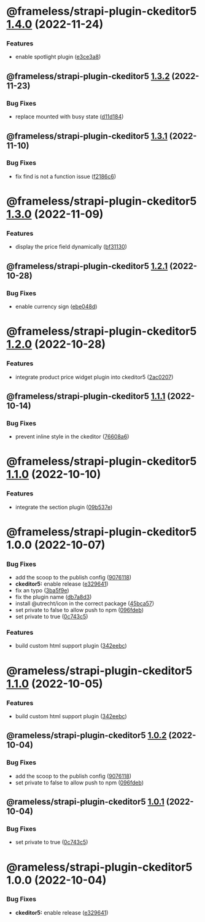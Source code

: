 # @frameless/strapi-plugin-ckeditor5 [1.4.0](https://github.com/frameless/strapi/compare/@frameless/strapi-plugin-ckeditor5@1.3.2...@frameless/strapi-plugin-ckeditor5@1.4.0) (2022-11-24)


### Features

* enable spotlight plugin ([e3ce3a8](https://github.com/frameless/strapi/commit/e3ce3a8a2f78186430fc3ab3c65d2ae534ce5180))

## @frameless/strapi-plugin-ckeditor5 [1.3.2](https://github.com/frameless/strapi/compare/@frameless/strapi-plugin-ckeditor5@1.3.1...@frameless/strapi-plugin-ckeditor5@1.3.2) (2022-11-23)


### Bug Fixes

* replace mounted with busy state ([d11d184](https://github.com/frameless/strapi/commit/d11d1844d9cb42e590984bd091cf7f935b63d1c6))

## @frameless/strapi-plugin-ckeditor5 [1.3.1](https://github.com/frameless/strapi/compare/@frameless/strapi-plugin-ckeditor5@1.3.0...@frameless/strapi-plugin-ckeditor5@1.3.1) (2022-11-10)


### Bug Fixes

* fix find is not a function issue ([f2186c6](https://github.com/frameless/strapi/commit/f2186c68db4ddad61a56ae667efecb293355e050))

# @frameless/strapi-plugin-ckeditor5 [1.3.0](https://github.com/frameless/strapi/compare/@frameless/strapi-plugin-ckeditor5@1.2.1...@frameless/strapi-plugin-ckeditor5@1.3.0) (2022-11-09)


### Features

* display the price field dynamically ([bf31130](https://github.com/frameless/strapi/commit/bf31130c85bc644c2ac797bebb4a4a31e61c7e20))

## @frameless/strapi-plugin-ckeditor5 [1.2.1](https://github.com/frameless/strapi/compare/@frameless/strapi-plugin-ckeditor5@1.2.0...@frameless/strapi-plugin-ckeditor5@1.2.1) (2022-10-28)


### Bug Fixes

* enable currency sign ([ebe048d](https://github.com/frameless/strapi/commit/ebe048d9a83b201c1ff4af97c263f4118cc47e3c))

# @frameless/strapi-plugin-ckeditor5 [1.2.0](https://github.com/frameless/strapi/compare/@frameless/strapi-plugin-ckeditor5@1.1.1...@frameless/strapi-plugin-ckeditor5@1.2.0) (2022-10-28)


### Features

* integrate product price widget plugin into ckeditor5 ([2ac0207](https://github.com/frameless/strapi/commit/2ac0207d1a0193829911de813b6e777df850e261))

## @frameless/strapi-plugin-ckeditor5 [1.1.1](https://github.com/frameless/strapi/compare/@frameless/strapi-plugin-ckeditor5@1.1.0...@frameless/strapi-plugin-ckeditor5@1.1.1) (2022-10-14)


### Bug Fixes

* prevent inline style in the ckeditor ([76608a6](https://github.com/frameless/strapi/commit/76608a6ab7c52b392e170c9c0459b4c3810ff2c5))

# @frameless/strapi-plugin-ckeditor5 [1.1.0](https://github.com/frameless/strapi/compare/@frameless/strapi-plugin-ckeditor5@1.0.0...@frameless/strapi-plugin-ckeditor5@1.1.0) (2022-10-10)


### Features

* integrate the section plugin ([09b537e](https://github.com/frameless/strapi/commit/09b537ebdf6fe01b058e6fb48c080f276dfe2779))

# @frameless/strapi-plugin-ckeditor5 1.0.0 (2022-10-07)


### Bug Fixes

* add the scoop to the publish config ([9076118](https://github.com/frameless/strapi/commit/907611819b2a6b6b010b89a43006921a8df39582))
* **ckeditor5:** enable release ([e329641](https://github.com/frameless/strapi/commit/e329641bc0f59c81e85a0f3f0df1931b67010620))
* fix an typo ([3ba5f9e](https://github.com/frameless/strapi/commit/3ba5f9e7e510ce8bd35e571e88e4ce7cb7ebe3da))
* fix the plugin name ([db7a8d3](https://github.com/frameless/strapi/commit/db7a8d3f3b2a63e210ee0264b1391353a0f8b515))
* install @utrecht/icon in the correct package ([45bca57](https://github.com/frameless/strapi/commit/45bca5782ff384609a3476bda54afd8ca1c669c1))
* set private to false to allow push to npm ([096fdeb](https://github.com/frameless/strapi/commit/096fdeb665dad1c51ca0752ed1de04f5b1a73bed))
* set private to true ([0c743c5](https://github.com/frameless/strapi/commit/0c743c5f64482c20f6ac5bc993e30be05bff8825))


### Features

* build custom html support plugin ([342eebc](https://github.com/frameless/strapi/commit/342eebcd784043f4e8643ee0fd11475077b9828d))

# @rameless/strapi-plugin-ckeditor5 [1.1.0](https://github.com/frameless/strapi/compare/@rameless/strapi-plugin-ckeditor5@1.0.2...@rameless/strapi-plugin-ckeditor5@1.1.0) (2022-10-05)


### Features

* build custom html support plugin ([342eebc](https://github.com/frameless/strapi/commit/342eebcd784043f4e8643ee0fd11475077b9828d))

## @rameless/strapi-plugin-ckeditor5 [1.0.2](https://github.com/frameless/strapi/compare/@rameless/strapi-plugin-ckeditor5@1.0.1...@rameless/strapi-plugin-ckeditor5@1.0.2) (2022-10-04)


### Bug Fixes

* add the scoop to the publish config ([9076118](https://github.com/frameless/strapi/commit/907611819b2a6b6b010b89a43006921a8df39582))
* set private to false to allow push to npm ([096fdeb](https://github.com/frameless/strapi/commit/096fdeb665dad1c51ca0752ed1de04f5b1a73bed))

## @rameless/strapi-plugin-ckeditor5 [1.0.1](https://github.com/frameless/strapi/compare/@rameless/strapi-plugin-ckeditor5@1.0.0...@rameless/strapi-plugin-ckeditor5@1.0.1) (2022-10-04)


### Bug Fixes

* set private to true ([0c743c5](https://github.com/frameless/strapi/commit/0c743c5f64482c20f6ac5bc993e30be05bff8825))

# @rameless/strapi-plugin-ckeditor5 1.0.0 (2022-10-04)


### Bug Fixes

* **ckeditor5:** enable release ([e329641](https://github.com/frameless/strapi/commit/e329641bc0f59c81e85a0f3f0df1931b67010620))
